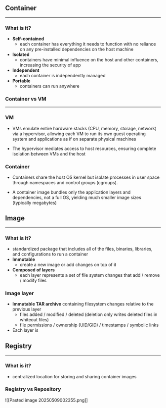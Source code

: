 ## Container
---
### What is it?

- **Self-contained**
	- each container has everything it needs to function with no reliance on any pre-installed dependencies on the host machine
- **Isolated**
	- containers have minimal influence on the host and other containers, increasing the security of app
- **Independent**
	- each container is independently managed
- **Portable**
	- containers can run anywhere

### Container vs VM
---
### VM

- VMs emulate entire hardware stacks (CPU, memory, storage, network) via a hypervisor, allowing each VM to run its own guest operating system and applications as if on separate physical machines
  
- The hypervisor mediates access to host resources, ensuring complete isolation between VMs and the host

### Container

- Containers share the host OS kernel but isolate processes in user space through namespaces and control groups (cgroups).
  
- A container image bundles only the application layers and dependencies, not a full OS, yielding much smaller image sizes (typically megabytes)


## Image
---
### What is it?

- standardized package that includes all of the files, binaries, libraries, and configurations to run a container
- **Immutable**
	- create a new image or add changes on top of it
- **Composed of layers**
	- each layer represents a set of file system changes that add / remove / modify files

### Image layer

- **Immutable TAR archive** containing filesystem changes relative to the previous layer
	- files added / modified / deleted (deletion only writes deleted files in whiteout files)
	- file permissions / ownership (UID/GID) / timestamps / symbolic links
- Each layer is 



## Registry
---
### What is it?

- centralized location for storing and sharing container images

### Registry vs Repository

![[Pasted image 20250509002355.png]]

